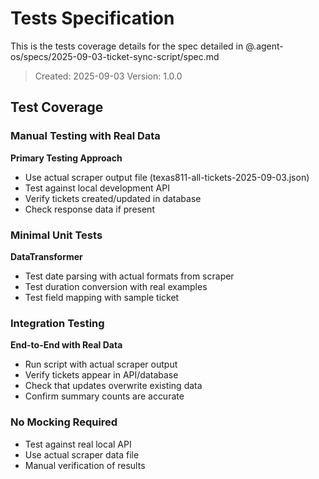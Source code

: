 # Tests Specification

This is the tests coverage details for the spec detailed in @.agent-os/specs/2025-09-03-ticket-sync-script/spec.md

> Created: 2025-09-03
> Version: 1.0.0

## Test Coverage

### Manual Testing with Real Data

**Primary Testing Approach**
- Use actual scraper output file (texas811-all-tickets-2025-09-03.json)
- Test against local development API
- Verify tickets created/updated in database
- Check response data if present

### Minimal Unit Tests

**DataTransformer**
- Test date parsing with actual formats from scraper
- Test duration conversion with real examples
- Test field mapping with sample ticket

### Integration Testing

**End-to-End with Real Data**
- Run script with actual scraper output
- Verify tickets appear in API/database
- Check that updates overwrite existing data
- Confirm summary counts are accurate

### No Mocking Required

- Test against real local API
- Use actual scraper data file
- Manual verification of results
